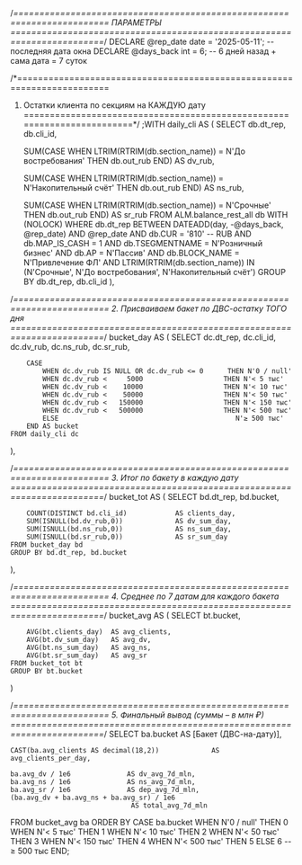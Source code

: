 /*========================================================================
  ПАРАМЕТРЫ
========================================================================*/
DECLARE @rep_date  date = '2025-05-11';   -- последняя дата окна
DECLARE @days_back int  = 6;              -- 6 дней назад + сама дата = 7 суток

/*========================================================================
  1. Остатки клиента по секциям на КАЖДУЮ дату
========================================================================*/
;WITH daily_cli AS (
    SELECT
        db.dt_rep,
        db.cli_id,

        SUM(CASE 
                WHEN LTRIM(RTRIM(db.section_name)) = N'До востребования'
                     THEN db.out_rub
            END) AS dv_rub,

        SUM(CASE 
                WHEN LTRIM(RTRIM(db.section_name)) = N'Накопительный счёт'
                     THEN db.out_rub
            END) AS ns_rub,

        SUM(CASE 
                WHEN LTRIM(RTRIM(db.section_name)) = N'Срочные'
                     THEN db.out_rub
            END) AS sr_rub
    FROM ALM.balance_rest_all db WITH (NOLOCK)
    WHERE db.dt_rep BETWEEN DATEADD(day, -@days_back, @rep_date) AND @rep_date
      AND db.CUR          = '810'                     -- RUB
      AND db.MAP_IS_CASH  = 1
      AND db.TSEGMENTNAME = N'Розничный бизнес'
      AND db.AP           = N'Пассив'
      AND db.BLOCK_NAME   = N'Привлечение ФЛ'
      AND LTRIM(RTRIM(db.section_name)) IN
            (N'Срочные', N'До востребования', N'Накопительный счёт')
    GROUP BY db.dt_rep, db.cli_id
),

/*========================================================================
  2. Присваиваем бакет по ДВС-остатку ТОГО дня
========================================================================*/
bucket_day AS (
    SELECT
        dc.dt_rep,
        dc.cli_id,
        dc.dv_rub,
        dc.ns_rub,
        dc.sr_rub,

        CASE
            WHEN dc.dv_rub IS NULL OR dc.dv_rub <= 0      THEN N'0 / null'
            WHEN dc.dv_rub <     5000                    THEN N'< 5 тыс'
            WHEN dc.dv_rub <    10000                    THEN N'< 10 тыс'
            WHEN dc.dv_rub <    50000                    THEN N'< 50 тыс'
            WHEN dc.dv_rub <   150000                    THEN N'< 150 тыс'
            WHEN dc.dv_rub <   500000                    THEN N'< 500 тыс'
            ELSE                                            N'≥ 500 тыс'
        END AS bucket
    FROM daily_cli dc
),

/*========================================================================
  3. Итог по бакету в каждую дату
========================================================================*/
bucket_tot AS (
    SELECT
        bd.dt_rep,
        bd.bucket,

        COUNT(DISTINCT bd.cli_id)            AS clients_day,
        SUM(ISNULL(bd.dv_rub,0))             AS dv_sum_day,
        SUM(ISNULL(bd.ns_rub,0))             AS ns_sum_day,
        SUM(ISNULL(bd.sr_rub,0))             AS sr_sum_day
    FROM bucket_day bd
    GROUP BY bd.dt_rep, bd.bucket
),

/*========================================================================
  4. Среднее по 7 датам для каждого бакета
========================================================================*/
bucket_avg AS (
    SELECT
        bt.bucket,

        AVG(bt.clients_day)  AS avg_clients,
        AVG(bt.dv_sum_day)   AS avg_dv,
        AVG(bt.ns_sum_day)   AS avg_ns,
        AVG(bt.sr_sum_day)   AS avg_sr
    FROM bucket_tot bt
    GROUP BY bt.bucket
)

/*========================================================================
  5. Финальный вывод (суммы – в млн ₽)
========================================================================*/
SELECT
    ba.bucket                                         AS [Бакет (ДВС-на-дату)],

    CAST(ba.avg_clients AS decimal(18,2))             AS avg_clients_per_day,

    ba.avg_dv / 1e6              AS dv_avg_7d_mln,
    ba.avg_ns / 1e6              AS ns_avg_7d_mln,
    ba.avg_sr / 1e6              AS dep_avg_7d_mln,
    (ba.avg_dv + ba.avg_ns + ba.avg_sr) / 1e6
                                  AS total_avg_7d_mln
FROM bucket_avg ba
ORDER BY
    CASE ba.bucket
        WHEN N'0 / null'  THEN 0
        WHEN N'< 5 тыс'   THEN 1
        WHEN N'< 10 тыс'  THEN 2
        WHEN N'< 50 тыс'  THEN 3
        WHEN N'< 150 тыс' THEN 4
        WHEN N'< 500 тыс' THEN 5
        ELSE                    6   -- ≥ 500 тыс
    END;
